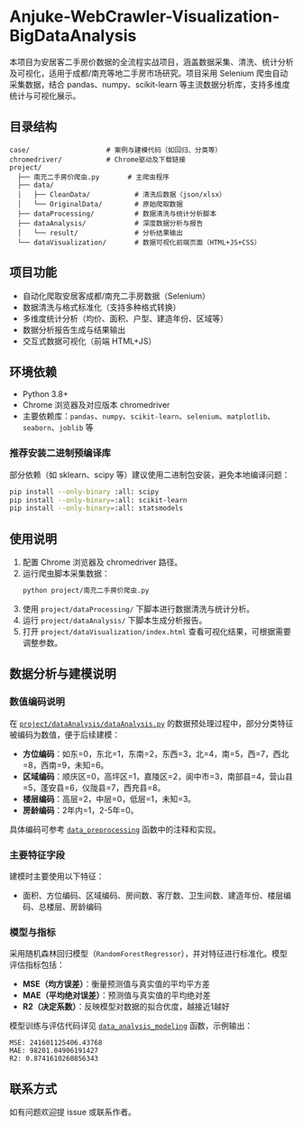 # Anjuke-WebCrawler-Visualization-BigDataAnalysis

本项目为安居客二手房价数据的全流程实战项目，涵盖数据采集、清洗、统计分析及可视化，适用于成都/南充等地二手房市场研究。项目采用 Selenium 爬虫自动采集数据，结合 pandas、numpy、scikit-learn 等主流数据分析库，支持多维度统计与可视化展示。

## 目录结构

```
case/                   # 案例与建模代码（如回归、分类等）
chromedriver/           # Chrome驱动及下载链接
project/
  ├── 南充二手房价爬虫.py       # 主爬虫程序
  ├── data/
  │   ├── CleanData/           # 清洗后数据（json/xlsx）
  │   └── OriginalData/        # 原始爬取数据
  ├── dataProcessing/          # 数据清洗与统计分析脚本
  ├── dataAnalysis/            # 深度数据分析与报告
  │   └── result/              # 分析结果输出
  └── dataVisualization/       # 数据可视化前端页面（HTML+JS+CSS）
```

## 项目功能

- 自动化爬取安居客成都/南充二手房数据（Selenium）
- 数据清洗与格式标准化（支持多种格式转换）
- 多维度统计分析（均价、面积、户型、建造年份、区域等）
- 数据分析报告生成与结果输出
- 交互式数据可视化（前端 HTML+JS）

## 环境依赖

- Python 3.8+
- Chrome 浏览器及对应版本 chromedriver
- 主要依赖库：`pandas`、`numpy`、`scikit-learn`、`selenium`、`matplotlib`、`seaborn`、`joblib` 等

### 推荐安装二进制预编译库

部分依赖（如 sklearn、scipy 等）建议使用二进制包安装，避免本地编译问题：

```sh
pip install --only-binary :all: scipy
pip install --only-binary=:all: scikit-learn
pip install --only-binary=:all: statsmodels
```

## 使用说明

1. 配置 Chrome 浏览器及 chromedriver 路径。
2. 运行爬虫脚本采集数据：
   ```sh
   python project/南充二手房价爬虫.py
   ```
3. 使用 `project/dataProcessing/` 下脚本进行数据清洗与统计分析。
4. 运行 `project/dataAnalysis/` 下脚本生成分析报告。
5. 打开 `project/dataVisualization/index.html` 查看可视化结果，可根据需要调整参数。

## 数据分析与建模说明

### 数值编码说明

在 [`project/dataAnalysis/dataAnalysis.py`](project/dataAnalysis/dataAnalysis.py) 的数据预处理过程中，部分分类特征被编码为数值，便于后续建模：

- **方位编码**：如东=0，东北=1，东南=2，东西=3，北=4，南=5，西=7，西北=8，西南=9，未知=6。
- **区域编码**：顺庆区=0，高坪区=1，嘉陵区=2，阆中市=3，南部县=4，营山县=5，蓬安县=6，仪陇县=7，西充县=8。
- **楼层编码**：高层=2，中层=0，低层=1，未知=3。
- **房龄编码**：2年内=1，2-5年=0。

具体编码可参考 [`data_preprocessing`](project/dataAnalysis/dataAnalysis.py) 函数中的注释和实现。

### 主要特征字段

建模时主要使用以下特征：

- 面积、方位编码、区域编码、房间数、客厅数、卫生间数、建造年份、楼层编码、总楼层、房龄编码

### 模型与指标

采用随机森林回归模型（`RandomForestRegressor`），并对特征进行标准化。模型评估指标包括：

- **MSE（均方误差）**：衡量预测值与真实值的平均平方差
- **MAE（平均绝对误差）**：预测值与真实值的平均绝对差
- **R2（决定系数）**：反映模型对数据的拟合优度，越接近1越好

模型训练与评估代码详见 [`data_analysis_modeling`](project/dataAnalysis/dataAnalysis.py) 函数，示例输出：

```
MSE: 241601125406.43768
MAE: 98201.04906191427
R2: 0.8741610260856343
```

## 联系方式

如有问题欢迎提 issue 或联系作者。